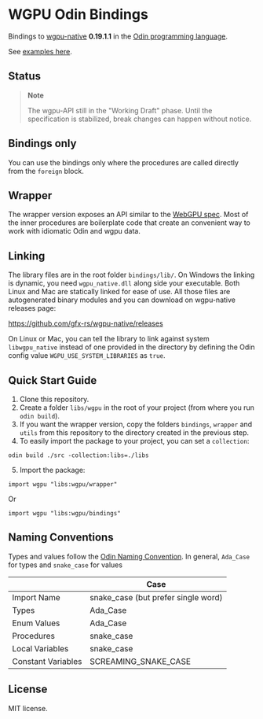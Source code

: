 # WGPU Odin Bindings

Bindings to [wgpu-native](https://github.com/gfx-rs/wgpu-native) **0.19.1.1** in the [Odin programming language](https://odin-lang.org/).

See [examples here](./examples).

## Status

> **Note**
>
> The wgpu-API still in the "Working Draft" phase. Until the specification is stabilized, break changes can happen without notice.

## Bindings only

You can use the bindings only where the procedures are called directly from the `foreign` block.

## Wrapper

The wrapper version exposes an API similar to the [WebGPU spec](https://gpuweb.github.io/gpuweb/). Most of the inner procedures are boilerplate code that create an convenient way to work with idiomatic Odin and wgpu data.

## Linking

The library files are in the root folder `bindings/lib/`. On Windows the linking is dynamic, you need `wgpu_native.dll` along side your executable. Both Linux and Mac are statically linked for ease of use. All those files are autogenerated binary modules and you can download on wgpu-native releases page:

<https://github.com/gfx-rs/wgpu-native/releases>

On Linux or Mac, you can tell the library to link against system `libwgpu_native` instead of one provided in the directory by defining the Odin config value `WGPU_USE_SYSTEM_LIBRARIES` as `true`.

## Quick Start Guide

1. Clone this repository.
2. Create a folder `libs/wgpu` in the root of your project (from where you run `odin build`).
3. If you want the wrapper version, copy the folders `bindings`, `wrapper` and `utils`  from this repository to the directory created in the previous step.
4. To easily import the package to your project, you can set a `collection`:

```
odin build ./src -collection:libs=./libs
```

5. Import the package:

```
import wgpu "libs:wgpu/wrapper"
```

Or

```
import wgpu "libs:wgpu/bindings"
```

## Naming Conventions

Types and values follow the [Odin Naming Convention](https://github.com/odin-lang/Odin/wiki/Naming-Convention). In general, `Ada_Case` for types and `snake_case` for values

|                    | Case                                |
| ------------------ | ----------------------------------- |
| Import Name        | snake_case (but prefer single word) |
| Types              | Ada_Case                            |
| Enum Values        | Ada_Case                            |
| Procedures         | snake_case                          |
| Local Variables    | snake_case                          |
| Constant Variables | SCREAMING_SNAKE_CASE                |

## License

MIT license.
